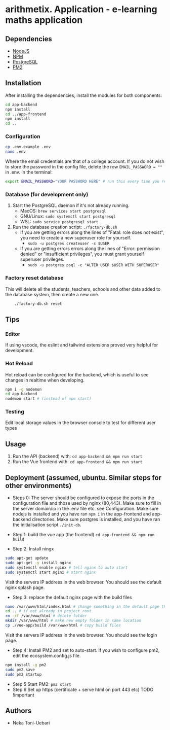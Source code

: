 # arithmetix. Application - e-learning maths application

## Dependencies

- [NodeJS](https://nodejs.org/)
- [NPM](https://www.npmjs.com/)
- [PostgreSQL](https://www.postgresql.org/)
- [PM2](https://pm2.io/) 

## Installation

After installing the dependencies, install the modules for both components:

```bash
cd app-backend
npm install
cd ../app-frontend
npm install
cd ..

```

### Configuration

```bash
cp .env.example .env
nano .env
```
Where the email credentials are that of a college account. If you do not wish to store the password in the config file, delete the row ```EMAIL_PASSWORD = ""``` in .env.
In the terminal:
```bash
export EMAIL_PASSWORD="YOUR PASSWORD HERE" # run this every time you restart your computer
```

### Database (for development only)

1. Start the PostgreSQL daemon if it's not already running.
   - MacOS: `brew services start postgresql`
   - GNU/Linux: `sudo systemctl start postgresql`
   - WSL: `sudo service postgresql start`
2. Run the database creation script: `./factory-db.sh`
   - If you are getting errors along the lines of "Fatal: role does not exist", you need to create a new superuser role for yourself.
     - `sudo -u postgres createuser -s $USER`
   - If you are getting errors errors along the lines of "Error: permission denied" or "insufficient privileges", you must grant yourself superuser privileges.
     - `sudo -u postgres psql -c "ALTER USER $USER WITH SUPERUSER"`

### Factory reset database

This will delete all the students, teachers, schools and other data added to the database system, then create a new one.

```sh
    ./factory-db.sh reset
```
## Tips
### Editor
If using vscode, the eslint and tailwind extensions proved very helpful for development.

### Hot Reload
Hot reload can be configured for the backend, which is useful to see changes in realtime when developing.

```bash
npm i -g nodemon
cd app-backend 
nodemon start # (instead of npm start)
```
### Testing
Edit local storage values in the browser console to test for different user types

## Usage

1. Run the API (backend) with: `cd app-backend && npm run start`
2. Run the Vue frontend with: `cd app-frontend && npm run start`

## Deployment (assumed, ubuntu. Similar steps for other environments)
* Steps 0: The server should be configured to expose the ports in the configuration file and those used by nginx (80,443). Make sure to fill in the server domain/ip in the .env file etc. see Configuration. Make sure nodejs is installed and you have ran `npm i` in the app-frontend and app-backend directories. Make sure postgres is installed, and you have ran the initialisation script `./init-db`.

* Step 1:
build the vue app (the frontend)
`cd app-frontend && npm run build`

* Step 2:
Install ningx
```bash
sudo apt-get update
sudo apt-get -y install nginx
sudo systemctl enable nginx # tell nginx to auto start
sudo systemctl start nginx # start nginx
```
Visit the servers IP address in the web browser. You should see the default nginx splash page.

* Step 3: replace the default nginx page with the build files
```bash
nano /var/www/html/index.html # change something in the default page then visit the server IP, it should have changed
cd .. # if not already in project root
rm -rf /var/www/html # delete folder
mkdir /var/www/html # make new empty folder in same location
cp ./vue-app/build /var/www/html # copy build files
```
Visit the servers IP address in the web browser. You should see the login page.

* Step 4: 
Install PM2 and set to auto-start. If you wish to configure pm2, edit the ecosystem.config.js file.
```bash
npm install -g pm2
sudo pm2 save 
sudo pm2 startup
```
* Step 5 Start PM2:
`pm2 start`
* Step 6  Set up https (certificate + serve html on port 443 etc)  TODO !important 


## Authors

- Neka Toni-Uebari
